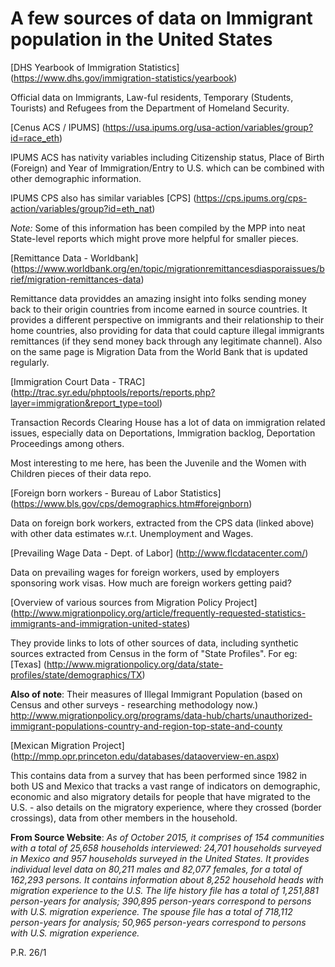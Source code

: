 # A few sources of data on Immigrant population in the United States

[DHS Yearbook of Immigration Statistics] (https://www.dhs.gov/immigration-statistics/yearbook)

Official data on Immigrants, Law-ful residents, Temporary (Students, Tourists) and Refugees from the Department of Homeland Security.

[Cenus ACS / IPUMS] (https://usa.ipums.org/usa-action/variables/group?id=race_eth)

IPUMS ACS has nativity variables including Citizenship status, Place of Birth (Foreign) and Year of Immigration/Entry to U.S. which can be combined with other demographic information.

IPUMS CPS also has similar variables [CPS] (https://cps.ipums.org/cps-action/variables/group?id=eth_nat)

*Note:* Some of this information has been compiled by the MPP into neat State-level reports which might prove more helpful for smaller pieces.

[Remittance Data - Worldbank] (https://www.worldbank.org/en/topic/migrationremittancesdiasporaissues/brief/migration-remittances-data)

Remittance data providdes an amazing insight into folks sending money back to their origin countries from income earned in source countries. It provides a different perspective on immigrants and their relationship to their home countries, also providing for data that could capture illegal immigrants remittances (if they send money back through any legitimate channel). Also on the same page is Migration Data from the World Bank that is updated regularly.

[Immigration Court Data - TRAC] (http://trac.syr.edu/phptools/reports/reports.php?layer=immigration&report_type=tool)

Transaction Records Clearing House has a lot of data on immigration related issues, especially data on Deportations, Immigration backlog, Deportation Proceedings among others.

Most interesting to me here, has been the Juvenile and the Women with Children pieces of their data repo.

[Foreign born workers - Bureau of Labor Statistics] (https://www.bls.gov/cps/demographics.htm#foreignborn)

Data on foreign bork workers, extracted from the CPS data (linked above) with other data estimates w.r.t. Unemployment and Wages.

[Prevailing Wage Data - Dept. of Labor] (http://www.flcdatacenter.com/)

Data on prevailing wages for foreign workers, used by employers sponsoring work visas. How much are foreign workers getting paid?

[Overview of various sources from Migration Policy Project] (http://www.migrationpolicy.org/article/frequently-requested-statistics-immigrants-and-immigration-united-states)

They provide links to lots of other sources of data, including synthetic sources extracted from Census in the form of "State Profiles". For eg: [Texas] (http://www.migrationpolicy.org/data/state-profiles/state/demographics/TX)

**Also of note**: Their measures of Illegal Immigrant Population (based on Census and other surveys - researching methodology now.) http://www.migrationpolicy.org/programs/data-hub/charts/unauthorized-immigrant-populations-country-and-region-top-state-and-county

[Mexican Migration Project] (http://mmp.opr.princeton.edu/databases/dataoverview-en.aspx)

This contains data from a survey that has been performed since 1982 in both US and Mexico that tracks a vast range of indicators on demographic, economic and also migratory details for people that have migrated to the U.S. - also details on the migratory experience, where they crossed (border crossings), data from other members in the household.

**From Source Website**: *As of October 2015, it comprises of 154 communities with a total of 25,658 households interviewed: 24,701 households surveyed in Mexico and 957 households surveyed in the United States. It provides individual level data on 80,211 males and 82,077 females, for a total of 162,293 persons. It contains information about 8,252 household heads with migration experience to the U.S. The life history file has a total of 1,251,881 person-years for analysis; 390,895 person-years correspond to persons with U.S. migration experience. The spouse file has a total of 718,112 person-years for analysis; 50,965 person-years correspond to persons with U.S. migration experience.*

P.R. 26/1